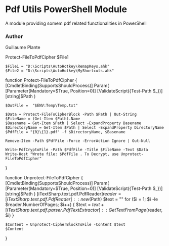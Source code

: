 # Pdf Utils PowerShell Module

A module providing somem pdf related functionalities in PowerShell

### Author 

Guillaume Plante

Protect-FileToPdfCipher $File1

    $File1 = "D:\Scripts\AutoHotkey\RemapKeys.ahk"
    $File2 = "D:\Scripts\AutoHotkey\MyShortcuts.ahk"


function Protect-FileToPdfCipher {
    [CmdletBinding(SupportsShouldProcess)]
    Param(
        [Parameter(Mandatory=$True, Position=0)]
        [ValidateScript({Test-Path $_})]
        [string]$Path
    )

    $OutFile =  "$ENV:Temp\Temp.txt"

    $Data = Protect-FileToCipherBlock -Path $Path | Out-String
    $FileName = (Get-Item $Path).Name
    $Basename = Get-Item $Path | Select -ExpandProperty Basename
    $DirectoryName = Get-Item $Path | Select -ExpandProperty DirectoryName
    $PdfFile = "{0}\{1}.pdf" -f $DirectoryName, $Basename

    Remove-Item -Path $PdfFile -Force -ErrorAction Ignore | Out-Null

    Write-PdfCryptoFile -Path $PdfFile -Title $FileName -Text $Data
    Write-Host "Wrote file: $PdfFile . To Decrypt, use Unprotect-FileToPdfCipher"
}


function Unprotect-FileToPdfCipher {
    [CmdletBinding(SupportsShouldProcess)]
    Param(
        [Parameter(Mandatory=$True, Position=0)]
        [ValidateScript({Test-Path $_})]
        [string]$Path
    )
    [iTextSharp.text.pdf.PdfReader]$reader  = [iTextSharp.text.pdf.PdfReader]::new($Path)
    $text = ""
    for ($i = 1; $i -le $reader.NumberOfPages; $i++) {
        $text = $text + [iTextSharp.text.pdf.parser.PdfTextExtractor]::GetTextFromPage($reader, $i)
    }

    $Content = Unprotect-CipherBlockToFile -Content $text
    $Content
}